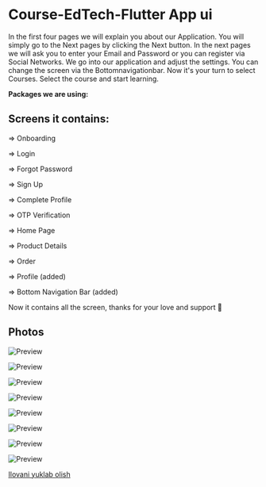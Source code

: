 # Course-EdTech-Flutter App ui

In the first four pages we will explain you about our Application. You will simply go to the Next pages by clicking the Next button. In the next pages we will ask you to enter your Email and Password or you can register via Social Networks. We go into our application and adjust the settings. You can change the screen via the Bottomnavigationbar. Now it's your turn to select Courses. Select the course and start learning. 


**Packages we are using:**
## Screens it contains:

=> Onboarding

=> Login

=> Forgot Password

=> Sign Up

=> Complete Profile

=> OTP Verification

=> Home Page

=> Product Details

=> Order

=> Profile (added)

=> Bottom Navigation Bar (added)

Now it contains all the screen, thanks for your love and support 🙏 

## Photos

![Preview](2.png)

![Preview](4.png)

![Preview](5.png)

![Preview](6.png)

![Preview](7.png)

![Preview](8.png)

![Preview](9.png)

![Preview](10.png)


<a href="https://github.com/Neo-Uz/Course-EdTech/blob/main/assets/release/app-release.apk?raw=true" target="_blank">Ilovani yuklab olish</a>
